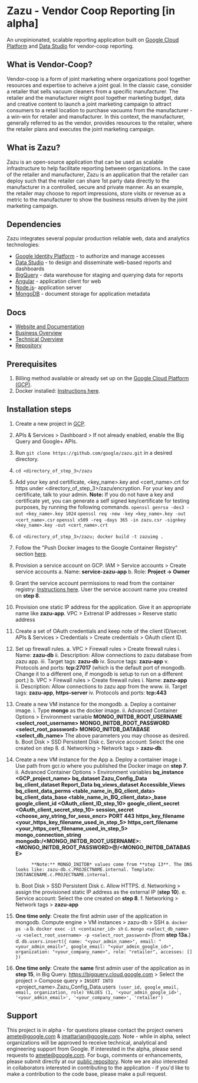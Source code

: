 # Zazu - Vendor Coop Reporting [in alpha]
An unopinionated, scalable reporting application built on [Google Cloud Platform](http://nodejs.org) and [Data Studio](https://www.google.com/analytics/data-studio/) for vendor-coop reporting.

## What is Vendor-Coop?
Vendor-coop is a form of joint marketing where organizations pool together resources and expertise to acheive a joint goal.  In the classic case, consider a retailer that sells vacuum cleaners from a specific manufacturer.  The retailer and the manufacturer might pool together marketing budget, data and creative content to launch a joint marketing campaign to attract consumers to a retail location to purchase vacuums from the manufacturer - a win-win for retailer and manufacturer.  In this context, the manufacturer, generally referred to as the vendor, provides resources to the retailer, where the retailer plans and executes the joint marketing campaign.

## What is Zazu?
Zazu is an open-source application that can be used as scalable infrastructure to help facilitate reporting between organizations.  In the case of the retailer and manufacturer, Zazu is an application that the retailer can deploy such that the retailer can share 1st party data directly to the manufacturer in a controlled, secure and private manner.  As an example, the retailer may choose to report impressions, store visits or revenue as a metric to the manufacturer to show the business results driven by the joint marketing campaign.

## Dependencies

Zazu integrates several popular production reliable web, data and analytics technologies:

  * [Google Identity Platform](https://developers.google.com/identity/) - to authorize and manage accesses
  * [Data Studio](https://www.google.com/analytics/data-studio/) - to design and disseminate web-based reports and dashboards
  * [BigQuery](https://cloud.google.com/bigquery/) - data warehouse for staging and querying data for reports
  * [Angular](https://angular.io/) - application client for web
  * [Node.js](https://nodejs.org/en/)- application server
  * [MongoDB](https://www.mongodb.com/) - document storage for application metadata

## Docs

  * [Website and Documentation](http://zazu.report/)
  * [Business Overview](https://docs.google.com/presentation/d/1_ZW2Kz-lv_G8oUCE2D1-2inUHJymkzQ7oCni5LXZl5M/edit#slide=id.g363d74ec1e_0_45)  
  * [Technical Overview](https://docs.google.com/presentation/d/1DOwl_EesvlmE_FSkgWWXBwvMYIcrJJ3e5g5JHzfIefU/edit#slide=id.g363d74ec1e_0_45)   
  * [Repository](https://github.com/google/zazu)

## Prerequisites

1. Billing method available or already set up on the [Google Cloud Platform (GCP)](https://pantheon.corp.google.com/billing).
2. Docker installed: [Instructions here](https://docs.docker.com/install/).

## Installation steps
1. Create a new project in [GCP](https://console.cloud.google.com/home/dashboard).
2. APIs & Services > Dashboard > If not already enabled, enable the Big Query and Google+ APIs.
3. Run `git clone https://github.com/google/zazu.git` in a desired directory.
4. `cd <directory_of_step_3>/zazu`
5. Add your key and certificate, <key_name>.key and <cert_name>.crt for https under <directory_of_step_3>/zazu/encryption. For your key and certificate, talk to your admin.
   **Note:** If you do not have a key and certificate yet, you can generate a self signed key/certificate for testing purposes, by running the following commands.
            `openssl genrsa -des3 -out <key_name>.key 1024`
            `openssl req -new -key <key_name>.key -out <cert_name>.csr`
            `openssl x509 -req -days 365 -in zazu.csr -signkey <key_name>.key -out <cert_name>.crt`

6. `cd <directory_of_step_3>/zazu; docker build -t zazuimg .`
7. Follow the "Push Docker images to the Google Container Registry" section [here](https://cloud.google.com/container-registry/docs/pushing-and-pulling).
8. Provision a service account on GCP.
      IAM > Service accounts > Create service accounts
        a. Name: **service-zazu-app**
        b. Role: **Project -> Owner**

9. Grant the service account permissions to read from the container registry: [Instructions here](https://cloud.google.com/container-registry/docs/access-control#granting_users_and_other_projects_access_to_a_registry). User the service account name you created on **step 8**.

10. Provision one static IP address for the application. Give it an appropriate name like **zazu-app**.
       VPC > Extrenal IP addresses > Reserve static address

11. Create a set of OAuth credentials and keep note of the client ID/secret.
       APIs & Services > Credentials > Create credentials > OAuth client ID.

12. Set up firewall rules.
      a. VPC > Firewall rules > Create firewall rules
             i. Name: **zazu-db**
            ii. Description: Allow connections to zazu database from zazu app.
           iii. Target tags: **zazu-db**
            iv. Source tags: **zazu-app**
             v. Protocols and ports: **tcp:27017** (which is the default port of mongodb. Change it to a different one, if mongodb is setup to run on a different port.)
      b. VPC > Firewall rules > Create firewall rules
             i. Name: **zazu-app**
            ii. Description: Allow connections to zazu app from the www.
           iii. Target tags: **zazu-app**, **https-server**
            iv. Protocols and ports: **tcp:443**

13. Create a new VM instance for the mongodb.
      a. Deploy a container image.
             i. Type **mongo** as the docker image.
            ii. Advanced Container Options > Environment variable
                    **MONGO_INITDB_ROOT_USERNAME <select_root_username>**
                    **MONGO_INITDB_ROOT_PASSWORD <select_root_password>**
                    **MONGO_INITDB_DATABASE <select_db_name>**
                The above parameters you may choose as desired.
      b. Boot Disk > SSD Persistent Disk
      c. Service account: Select the one created on step 8.
      d. Networking > Network tags > **zazu-db**.

14. Create a new VM instance for the App
       a. Deploy a container image
            i. Use path from gcr.io where you published the Docker image on **step 7**.
           ii. Advanced Container Options > Environment variables
                  **bq_instance  <GCP_project_name>**
                  **bq_dataset   Zazu_Config_Data**
                  **bq_client_dataset  Report_Data**
                  **bq_views_dataset   Accessible_Views**
                  **bq_client_data_perms <table_name_in_BQ_client_data>**
                  **bq_client_data_base  <table_name_in_BQ_client_data>_base**
                  **google_client_id <OAuth_client_ID_step_10>**
                  **google_client_secret <OAuth_client_secret_step_10>**
                  **session_secret  <choose_any_string_for_sess_encr>**
			            **PORT   443**
                  **https_key_filename  <your_https_key_filename_used_in_step_5>**
                  **https_cert_filename  <your_https_cert_filename_used_in_step_5>**
                  **mongo_connection_string mongodb:/<MONGO_INITDB_ROOT_USERNAME>:<MONGO_INITDB_ROOT_PASSWORD>@<DNS>/<MONGO_INITDB_DATABASE>**

              **Note:** MONGO_INITDB* values come from **step 13**. The DNS looks like: zazu-db.c.PROJECTNAME.internal. Template: INSTANCENAME.c.PROJECTNAME.internal.

       b. Boot Disk > SSD Persistent Disk
       c. Allow HTTPS.
       d. Networking > assign the provisioned static IP address as the external IP (**step 10**).
       e. Service account: Select the one created on **step 8**.
       f. Networking > Network tags > **zazu-app**

15. **One time only**: Create the first admin user of the application in mongodb.
       Compute engine > VM instances > zazu-db > SSH
           a. `docker ps -a`
           b. `docker exec -it <container_id> sh`
           c. `mongo <select_db_name> -u <select_root_username> -p <select_root_password>` (from **step 13a.**)
           d. `db.users.insert({ name: "<your_admin_name>", email: "<your_admin_email>", google_email: "<your_admin_google_id>", organization: "<your_company_name>", role: "retailer", accesses: [] })`

16. **One time only**: Create the **same** first admin user of the application as in **step 15**, in Big Query.
       https://bigquery.cloud.google.com > Select the project > Compose query >
              `INSERT INTO `<project_name>.Zazu_Config_Data.users` (user_id, google_email, email, organization, role) VALUES (1, '<your_admin_google_id>', '<your_admin_email>', '<your_company_name>', 'retailer')`


## Support

This project is in alpha - for questions please contact the project owners amete@google.com & jmattarian@google.com.  Note - while in alpha, select organizations will be approved to receive technical, analytical and engineering support from Google.  If interested in the alpha, please send requests to amete@google.com. For bugs, comments or enhancements, please submit directly at our [public repository](https://github.com/google/zazu).  Note we are also interested in collaborators interested in contributing to the application - if you'd like to make a contribution to the code base, please make a pull request.
